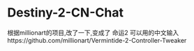 # Destiny-2-CN-Chat
根据millionart的项目,改了一下,变成了 命运2 可以用的中文输入https://github.com/millionart/Vermintide-2-Controller-Tweaker
